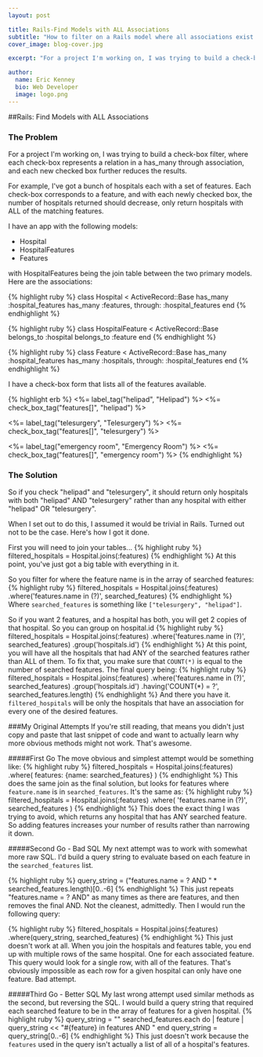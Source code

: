 ```yaml
---
layout: post

title: Rails-Find Models with ALL Associations
subtitle: "How to filter on a Rails model where all associations exist."
cover_image: blog-cover.jpg

excerpt: "For a project I'm working on, I was trying to build a check-box filter, where each check-box represents a relation in a has_many through association, and each new checked box further reduces the results. This is my solution."

author:
  name: Eric Kenney
  bio: Web Developer
  image: logo.png
---
```


##Rails: Find Models with ALL Associations

### The Problem
For a project I'm working on, I was trying to build a check-box filter, where each check-box represents a relation in a has_many through association, and each new checked box further reduces the results.

For example, I've got a bunch of hospitals each with a set of features. Each check-box corresponds to a feature, and with each newly checked box, the number of hospitals returned should decrease, only return hospitals with ALL of the matching features.

I have an app with the following models:

- Hospital
- HospitalFeatures
- Features

with HospitalFeatures being the join table between the two primary models. Here are the associations:

{% highlight ruby %}
class Hospital < ActiveRecord::Base
  has_many :hospital_features
  has_many :features, through: :hospital_features
end
{% endhighlight %}

{% highlight ruby %}
class HospitalFeature < ActiveRecord::Base
  belongs_to :hospital
  belongs_to :feature
end
{% endhighlight %}

{% highlight ruby %}
class Feature < ActiveRecord::Base
  has_many :hospital_features
  has_many :hospitals, through: :hospital_features
end
{% endhighlight %}

I have a check-box form that lists all of the features available.

{% highlight erb %}
<%= label_tag("helipad", "Helipad") %>
<%= check_box_tag("features[]", "helipad") %>

<%= label_tag("telesurgery", "Telesurgery") %>
<%= check_box_tag("features[]", "telesurgery") %>

<%= label_tag("emergency room", "Emergency Room") %>
<%= check_box_tag("features[]", "emergency room") %>
{% endhighlight %}

### The Solution
So if you check "helipad" and "telesurgery", it should return only hospitals with both "helipad" AND "telesurgery" rather than any hospital with either "helipad" OR "telesurgery".

When I set out to do this, I assumed it would be trivial in Rails. Turned out not to be the case. Here's how I got it done.

First you will need to join your tables...
{% highlight ruby %}
filtered_hospitals = Hospital.joins(:features)
{% endhighlight %}
At this point, you've just got a big table with everything in it.

So you filter for where the feature name is in the array of searched features:
{% highlight ruby %}
filtered_hospitals = Hospital.joins(:features)
  .where('features.name in (?)', searched_features)
{% endhighlight %}
Where `searched_features` is something like `["telesurgery", "helipad"]`.

So if you want 2 features, and a hospital has both, you will get 2 copies of that hospital. So you can group on hospital.id
{% highlight ruby %}
filtered_hospitals = Hospital.joins(:features)
  .where('features.name in (?)', searched_features)
  .group('hospitals.id')
{% endhighlight %}
At this point, you will have all the hospitals that had ANY of the searched features rather than ALL of them. To fix that, you make sure that `COUNT(*)` is equal to the number of searched features. The final query being:
{% highlight ruby %}
filtered_hospitals = Hospital.joins(:features)
  .where('features.name in (?)', searched_features)
  .group('hospitals.id')
  .having('COUNT(*) = ?', searched_features.length)
{% endhighlight %}
And there you have it. `filtered_hospitals` will be only the hospitals that have an association for every one of the desired features.

###My Original Attempts
If you're still reading, that means you didn't just copy and paste that last snippet of code and want to actually learn why more obvious methods might not work. That's awesome.

#####First Go
The move obvious and simplest attempt would be something like:
{% highlight ruby %}
filtered_hospitals = Hospital.joins(:features)
  .where( features: {name: searched_features} )
{% endhighlight %}
This does the same join as the final solution, but looks for features where `feature.name` is in `searched_features`. It's the same as:
{% highlight ruby %}
filtered_hospitals = Hospital.joins(:features)
  .where( 'features.name in (?)', searched_features )
{% endhighlight %}
This does the exact thing I was trying to avoid, which returns any hospital that has ANY searched feature. So adding features increases your number of results rather than narrowing it down.

#####Second Go - Bad SQL
My next attempt was to work with somewhat more raw SQL. I'd build a query string to evaluate based on each feature in the `searched_features` list.

{% highlight ruby %}
query_string = ("features.name = ? AND " * searched_features.length)[0..-6]
{% endhighlight %}
This just repeats "features.name = ? AND" as many times as there are features, and then removes the final AND. Not the cleanest, admittedly. Then I would run the following query:

{% highlight ruby %}
filtered_hospitals = Hospital.joins(:features)
  .where(query_string, searched_features)
{% endhighlight %}
This just doesn't work at all. When you join the hospitals and features table, you end up with multiple rows of the same hospital. One for each associated feature. This query would look for a single row, with all of the features. That's obviously impossible as each row for a given hospital can only have one feature. Bad attempt.

#####Third Go - Better SQL
My last wrong attempt used similar methods as the second, but reversing the SQL. I would build a query string that required each searched feature to be in the array of features for a given hospital.
{% highlight ruby %}
query_string = ""
searched_features.each do | feature |
  query_string << "#{feature} in features AND "
end
query_string = query_string[0..-6]
{% endhighlight %}
This just doesn't work because the `features` used in the query isn't actually a list of all of a hospital's features.